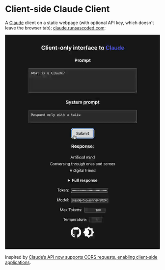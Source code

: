 # Client-side Claude Client
A [Claude] client on a static webpage (with optional API key, which doesn't leave the browser tab); [claude.runsascoded.com]:

[![](scr.gif)][claude.runsascoded.com]

Inspired by [Claude’s API now supports CORS requests, enabling client-side applications].

[Claude’s API now supports CORS requests, enabling client-side applications]: https://simonwillison.net/2024/Aug/23/anthropic-dangerous-direct-browser-access/
[claude.runsascoded.com]: https://claude.runsascoded.com
[Claude]: https://claude.ai/
